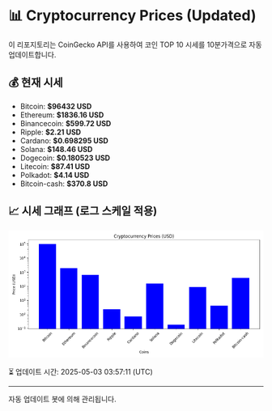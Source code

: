 
# 📊 Cryptocurrency Prices (Updated)

이 리포지토리는 CoinGecko API를 사용하여 코인 TOP 10 시세를 10분가격으로 자동 업데이트합니다.

## 💰 현재 시세
- Bitcoin: **$96432 USD**
- Ethereum: **$1836.16 USD**
- Binancecoin: **$599.72 USD**
- Ripple: **$2.21 USD**
- Cardano: **$0.698295 USD**
- Solana: **$148.46 USD**
- Dogecoin: **$0.180523 USD**
- Litecoin: **$87.41 USD**
- Polkadot: **$4.14 USD**
- Bitcoin-cash: **$370.8 USD**

## 📈 시세 그래프 (로그 스케일 적용)
![Crypto Prices](crypto_prices.png)

⏳ 업데이트 시간: 2025-05-03 03:57:11 (UTC)

---
자동 업데이트 봇에 의해 관리됩니다.
